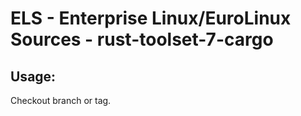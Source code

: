 # ELS - Enterprise Linux/EuroLinux Sources - rust-toolset-7-cargo 
## Usage:
  Checkout branch or tag.
